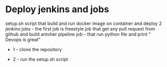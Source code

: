 # Deploy jenkins and jobs 
setup.sh script that build and run docker image on container and deploy 2 jenkins jobs - the first job is freestyle job that get any pull request from github and build antoher pipeline job - that run python file and print " Devops is great"



* 1 - clone the repository 


* 2 - run the setup.sh script

